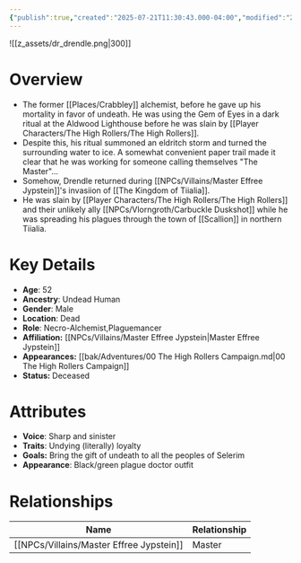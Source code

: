 ```yaml
---
{"publish":true,"created":"2025-07-21T11:30:43.000-04:00","modified":"2025-10-17T10:26:06.479-04:00","cssclasses":""}
---
```


![[z_assets/dr_drendle.png|300]]
# Overview
- The former [[Places/Crabbley]] alchemist, before he gave up his mortality in favor of undeath. He was using the Gem of Eyes in a dark ritual at the Aldwood Lighthouse before he was slain by [[Player Characters/The High Rollers/The High Rollers]].
- Despite this, his ritual summoned an eldritch storm and turned the surrounding water to ice. A  somewhat convenient paper trail made it clear that he was working for someone calling themselves "The Master"...
- Somehow, Drendle returned during [[NPCs/Villains/Master Effree Jypstein]]'s invasiion of [[The Kingdom of Tiialia]].
- He was slain by [[Player Characters/The High Rollers/The High Rollers]] and their unlikely ally [[NPCs/Vlorngroth/Carbuckle Duskshot]] while he was spreading his plagues through the town of [[Scallion]] in northern Tiialia.

# Key Details
- **Age**: 52
- **Ancestry**: Undead Human
- **Gender**: Male
- **Location**: Dead
- **Role**: Necro-Alchemist,Plaguemancer
- **Affiliation:** [[NPCs/Villains/Master Effree Jypstein\|Master Effree Jypstein]]
- **Appearances:** [[bak/Adventures/00 The High Rollers Campaign.md\|00 The High Rollers Campaign]]
- **Status:** Deceased

# Attributes
- **Voice**: Sharp and sinister
- **Traits**: Undying (literally) loyalty
- **Goals:** Bring the gift of undeath to all the peoples of Selerim
- **Appearance**: Black/green plague doctor outfit

# Relationships

| Name                       | Relationship |
| -------------------------- | ------------ |
| [[NPCs/Villains/Master Effree Jypstein]] | Master       |
